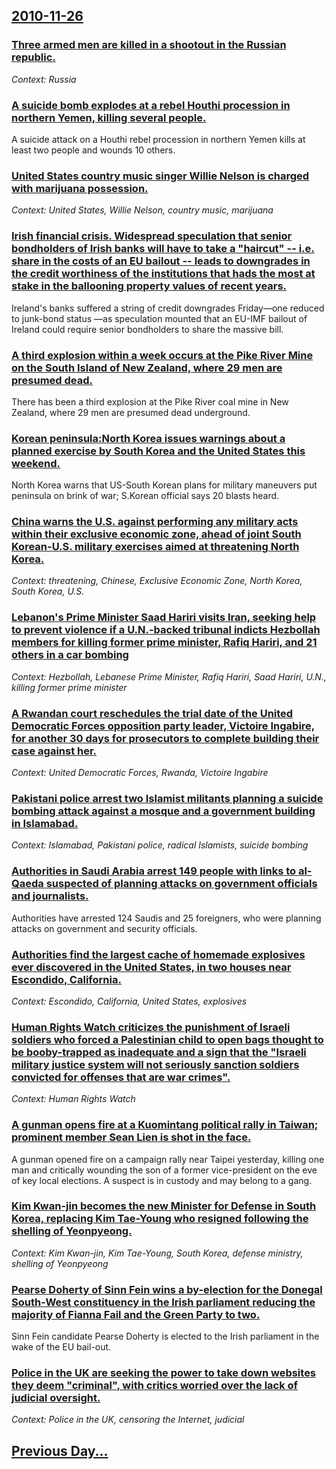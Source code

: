 ## [2010-11-26](/news/2010/11/26/index.md)

### [Three armed men are killed in a shootout in the Russian republic. ](/news/2010/11/26/three-armed-men-are-killed-in-a-shootout-in-the-russian-republic.md)
_Context: Russia_

### [A suicide bomb explodes at a rebel Houthi procession in northern Yemen, killing several people. ](/news/2010/11/26/a-suicide-bomb-explodes-at-a-rebel-houthi-procession-in-northern-yemen-killing-several-people.md)
A suicide attack on a Houthi rebel procession in northern Yemen kills at least two people and wounds 10 others.

### [United States country music singer Willie Nelson is charged with marijuana possession. ](/news/2010/11/26/united-states-country-music-singer-willie-nelson-is-charged-with-marijuana-possession.md)
_Context: United States, Willie Nelson, country music, marijuana_

### [Irish financial crisis.  Widespread speculation that senior bondholders of Irish banks will have to take a "haircut" -- i.e. share in the costs of an EU bailout -- leads to downgrades in the credit worthiness of the institutions that hads the most at stake in the ballooning property values of recent years. ](/news/2010/11/26/irish-financial-crisis-widespread-speculation-that-senior-bondholders-of-irish-banks-will-have-to-take-a-haircut-i-e-share-in-the-co.md)
Ireland&#039;s banks suffered a string of credit downgrades Friday&mdash;one reduced to junk-bond status &mdash;as speculation mounted that an EU-IMF bailout of Ireland could require senior bondholders to share the massive bill. 

### [A third explosion within a week occurs at the Pike River Mine on the South Island of New Zealand, where 29 men are presumed dead. ](/news/2010/11/26/a-third-explosion-within-a-week-occurs-at-the-pike-river-mine-on-the-south-island-of-new-zealand-where-29-men-are-presumed-dead.md)
There has been a third explosion at the Pike River coal mine in New Zealand, where 29 men are presumed dead underground.

### [Korean peninsula:North Korea issues warnings about a planned exercise by South Korea and the United States this weekend. ](/news/2010/11/26/korean-peninsula-pnorth-korea-issues-warnings-about-a-planned-exercise-by-south-korea-and-the-united-states-this-weekend.md)
North Korea warns that US-South Korean plans for military maneuvers put peninsula on brink of war; S.Korean official says 20 blasts heard.

### [China warns the U.S. against performing any military acts within their exclusive economic zone, ahead of joint South Korean-U.S. military exercises aimed at  threatening North Korea. ](/news/2010/11/26/china-warns-the-u-s-against-performing-any-military-acts-within-their-exclusive-economic-zone-ahead-of-joint-south-korean-u-s-military-ex.md)
_Context:  threatening, Chinese, Exclusive Economic Zone, North Korea, South Korea, U.S._

### [Lebanon's Prime Minister Saad Hariri visits Iran, seeking help to prevent violence if a U.N.-backed tribunal indicts Hezbollah members for killing former prime minister, Rafiq Hariri, and 21 others in a car bombing ](/news/2010/11/26/lebanon-s-prime-minister-saad-hariri-visits-iran-seeking-help-to-prevent-violence-if-a-u-n-backed-tribunal-indicts-hezbollah-members-for-k.md)
_Context: Hezbollah, Lebanese Prime Minister, Rafiq Hariri, Saad Hariri, U.N., killing former prime minister_

### [A Rwandan court reschedules the trial date of the  United Democratic Forces opposition party leader, Victoire Ingabire, for another 30 days for prosecutors to complete building their case against her. ](/news/2010/11/26/a-rwandan-court-reschedules-the-trial-date-of-the-united-democratic-forces-opposition-party-leader-victoire-ingabire-for-another-30-days.md)
_Context:  United Democratic Forces, Rwanda, Victoire Ingabire_

### [Pakistani police arrest two Islamist militants planning a suicide bombing attack against a mosque and a government building in Islamabad. ](/news/2010/11/26/pakistani-police-arrest-two-islamist-militants-planning-a-suicide-bombing-attack-against-a-mosque-and-a-government-building-in-islamabad.md)
_Context: Islamabad, Pakistani police, radical Islamists, suicide bombing_

### [Authorities in Saudi Arabia arrest 149 people with links to al-Qaeda suspected of planning attacks on government officials and journalists. ](/news/2010/11/26/authorities-in-saudi-arabia-arrest-149-people-with-links-to-al-qaeda-suspected-of-planning-attacks-on-government-officials-and-journalists.md)
Authorities have arrested 124 Saudis and 25 foreigners, who were planning attacks on government and security officials.

### [Authorities find the largest cache of homemade explosives ever discovered in the United States, in two houses near Escondido, California. ](/news/2010/11/26/authorities-find-the-largest-cache-of-homemade-explosives-ever-discovered-in-the-united-states-in-two-houses-near-escondido-california.md)
_Context: Escondido, California, United States, explosives_

### [Human Rights Watch criticizes the punishment of Israeli soldiers who forced a Palestinian child to open bags thought to be booby-trapped as inadequate and a sign that the "Israeli military justice system will not seriously sanction soldiers convicted for offenses that are war crimes". ](/news/2010/11/26/human-rights-watch-criticizes-the-punishment-of-israeli-soldiers-who-forced-a-palestinian-child-to-open-bags-thought-to-be-booby-trapped-as.md)
_Context: Human Rights Watch_

### [A gunman opens fire at a Kuomintang political rally in Taiwan; prominent member Sean Lien is shot in the face. ](/news/2010/11/26/a-gunman-opens-fire-at-a-kuomintang-political-rally-in-taiwan-prominent-member-sean-lien-is-shot-in-the-face.md)
A gunman opened fire on a campaign rally near Taipei yesterday, killing one man and critically wounding the son of a former vice-president on the eve of key local elections. A suspect is in custody and may belong to a gang.

### [Kim Kwan-jin becomes the new Minister for Defense in South Korea, replacing Kim Tae-Young who resigned following the shelling of Yeonpyeong. ](/news/2010/11/26/kim-kwan-jin-becomes-the-new-minister-for-defense-in-south-korea-replacing-kim-tae-young-who-resigned-following-the-shelling-of-yeonpyeong.md)
_Context: Kim Kwan-jin, Kim Tae-Young, South Korea, defense ministry, shelling of Yeonpyeong_

### [Pearse Doherty of Sinn Fein wins a by-election for the Donegal South-West constituency in the Irish parliament reducing the majority of Fianna Fail and the Green Party to two. ](/news/2010/11/26/pearse-doherty-of-sinn-fa-c-in-wins-a-by-election-for-the-donegal-southawest-constituency-in-the-irish-parliament-reducing-the-majority-of-f.md)
Sinn Fein candidate Pearse Doherty is elected to the Irish parliament in the wake of the EU bail-out.

### [Police in the UK are seeking the power to take down websites they deem "criminal", with critics worried over the lack of judicial oversight. ](/news/2010/11/26/police-in-the-uk-are-seeking-the-power-to-take-down-websites-they-deem-criminal-with-critics-worried-over-the-lack-of-judicial-oversight.md)
_Context: Police in the UK, censoring the Internet, judicial_

## [Previous Day...](/news/2010/11/25/index.md)

